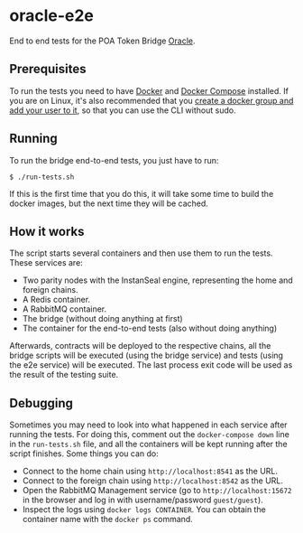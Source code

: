 # oracle-e2e

End to end tests for the POA Token Bridge [Oracle](../oracle/README.md).

## Prerequisites

To run the tests you need to have
[Docker](https://www.docker.com/community-edition) and
[Docker Compose](https://docs.docker.com/compose/install/) installed.
If you are on Linux, it's also recommended that you [create a docker group and
add your user to it](https://docs.docker.com/install/linux/linux-postinstall/),
so that you can use the CLI without sudo.

## Running

To run the bridge end-to-end tests, you just have to run:

```
$ ./run-tests.sh
```

If this is the first time that you do this, it will take some time to build the
docker images, but the next time they will be cached.

## How it works

The script starts several containers and then use them to run the tests. These
services are:

- Two parity nodes with the InstanSeal engine, representing the home and foreign
  chains.
- A Redis container.
- A RabbitMQ container.
- The bridge (without doing anything at first)
- The container for the end-to-end tests (also without doing anything)

Afterwards, contracts will be deployed to the respective chains, all the bridge
scripts will be executed (using the bridge service) and tests (using the e2e
service) will be executed. The last process exit code will be used as the result
of the testing suite.

## Debugging

Sometimes you may need to look into what happened in each service after running
the tests. For doing this, comment out the `docker-compose down` line in the
`run-tests.sh` file, and all the containers will be kept running after the
script finishes. Some things you can do:

- Connect to the home chain using `http://localhost:8541` as the URL.
- Connect to the foreign chain using `http://localhost:8542` as the URL.
- Open the RabbitMQ Management service (go to `http://localhost:15672` in the
  browser and log in with username/password `guest/guest`).
- Inspect the logs using `docker logs CONTAINER`. You can obtain the container
  name with the `docker ps` command.
